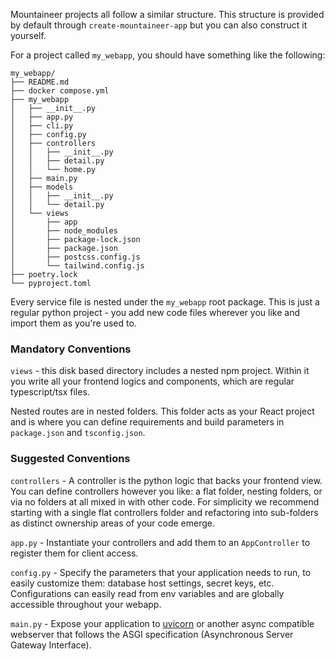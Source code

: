 
Mountaineer projects all follow a similar structure. This structure is provided by default through `create-mountaineer-app` but you can also construct it yourself.

For a project called `my_webapp`, you should have something like the following:

```
my_webapp/
├── README.md
├── docker compose.yml
├── my_webapp
│   ├── __init__.py
│   ├── app.py
│   ├── cli.py
│   ├── config.py
│   ├── controllers
│   │   ├── __init__.py
│   │   ├── detail.py
│   │   └── home.py
│   ├── main.py
│   ├── models
│   │   ├── __init__.py
│   │   └── detail.py
│   └── views
│       ├── app
│       ├── node_modules
│       ├── package-lock.json
│       ├── package.json
│       ├── postcss.config.js
│       └── tailwind.config.js
├── poetry.lock
└── pyproject.toml
```

Every service file is nested under the `my_webapp` root package. This is just a regular python project - you add new code files wherever you like and import them as you're used to.

### Mandatory Conventions

`views` - this disk based directory includes a nested npm project. Within it you write all your frontend logics and components, which are regular typescript/tsx files.

Nested routes are in nested folders. This folder acts as your React project and is where you can define requirements and build parameters in `package.json` and `tsconfig.json`.

### Suggested Conventions

`controllers` - A controller is the python logic that backs your frontend view. You can define controllers however you like: a flat folder, nesting folders, or via no folders at all mixed in with other code. For simplicity we recommend starting with a single flat controllers folder and refactoring into sub-folders as distinct ownership areas of your code emerge.

`app.py` - Instantiate your controllers and add them to an `AppController` to register them for client access.

`config.py` - Specify the parameters that your application needs to run, to easily customize them: database host settings, secret keys, etc. Configurations can easily read from env variables and are globally accessible throughout your webapp.

`main.py` - Expose your application to [uvicorn](https://www.uvicorn.org/) or another async compatible webserver that follows the ASGI specification (Asynchronous Server Gateway Interface).
